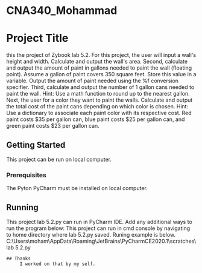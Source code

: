 # CNA340_Mohammad
# Project Title
this the project of Zybook lab 5.2. 
For this project, the user will input a wall's height and width. Calculate and output the wall's area.
Second, calculate and output the amount of paint in gallons needed to paint the wall (floating point). Assume a gallon of paint covers 350 square feet. Store this value in a variable. Output the amount of paint needed using the %f conversion specifier.
Third, calculate and output the number of 1 gallon cans needed to paint the wall. Hint: Use a math function to round up to the nearest gallon.
 Next, the user for a color they want to paint the walls. Calculate and output the total cost of the paint cans depending on which color is chosen. Hint: Use a dictionary to associate each paint color with its respective cost. Red paint costs $35 per gallon can, blue paint costs $25 per gallon can, and green paint costs $23 per gallon can.

## Getting Started
  This project can be run on local computer.


### Prerequisites
   The Pyton PyCharm must be installed on local computer.
   

## Running

  This project lab 5.2.py can run in PyCharm IDE.
   Add any additional ways to run the program below:
   This project can run in cmd console by navigating to home directory 
   where lab 5.2.py saved. Runing example is below.
   C:\Users\moham\AppData\Roaming\JetBrains\PyCharmCE2020.1\scratches\lab 5.2.py

```
## Thanks 
     I worked on that by my self.
